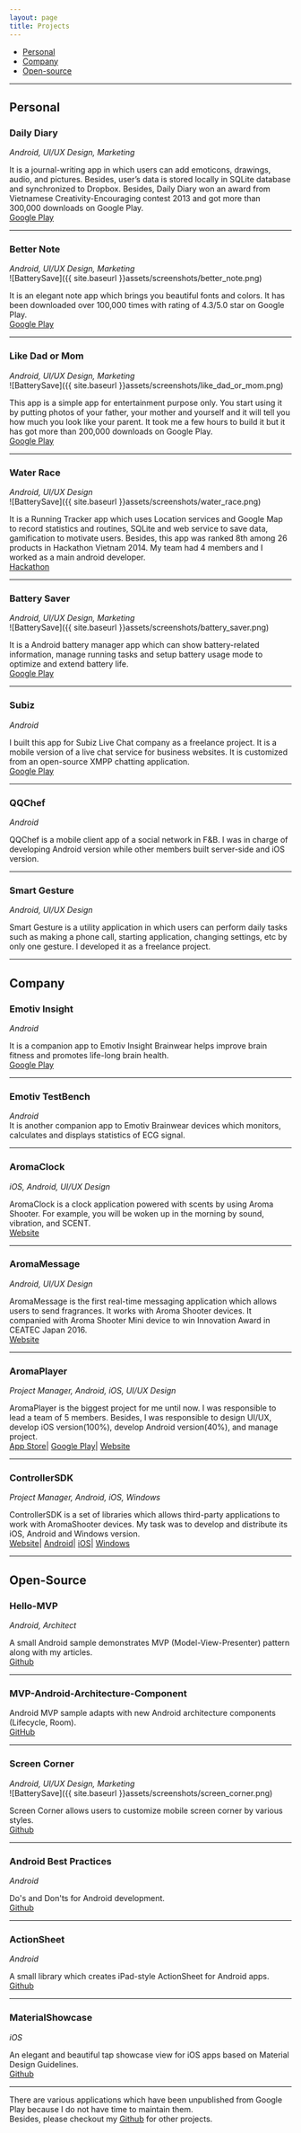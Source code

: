 ```yaml
---
layout: page
title: Projects
---
```


* [Personal](#personal)
* [Company](#company)
* [Open-source](#open-source)

---
## Personal

### Daily Diary
*Android, UI/UX Design, Marketing*  

It is a journal-writing app in which users can add emoticons, drawings, audio, and pictures. Besides, user’s data is stored locally in SQLite database and synchronized to Dropbox. Besides, Daily Diary won an award from Vietnamese Creativity-Encouraging contest 2013 and got more than 300,000 downloads on Google Play.  
[Google Play](https://play.google.com/store/apps/details?id=ss.passion.personaldiary)

---  
### Better Note
*Android, UI/UX Design, Marketing*  
![BatterySave]({{ site.baseurl }}assets/screenshots/better_note.png)  

It is an elegant note app which brings you beautiful fonts and colors.
It has been downloaded over 100,000 times with rating of 4.3/5.0 star on Google Play.  
[Google Play](https://play.google.com/store/apps/details?id=ss.passion.emonote)

---  
### Like Dad or Mom  
*Android, UI/UX Design, Marketing*  
![BatterySave]({{ site.baseurl }}assets/screenshots/like_dad_or_mom.png)  

This app is a simple app for entertainment purpose only. You start using it by putting photos of your
father, your mother and yourself and it will tell you how much you look like your parent.
It took me a few hours to build it but it has got more than 200,000 downloads on Google Play.  
[Google Play](https://play.google.com/store/apps/details?id=funapp.photoapp.likeparent)

---  
### Water Race
*Android, UI/UX Design*  
![BatterySave]({{ site.baseurl }}assets/screenshots/water_race.png)  

It is a Running Tracker app which uses Location services and Google Map to record statistics and routines, SQLite and web service to save data, gamification to motivate users. Besides, this app was ranked 8th among 26 products in Hackathon Vietnam 2014. My team had 4 members and I worked as a main android developer.  
[Hackathon](https://devpost.com/software/water-race)  

---  
### Battery Saver
*Android, UI/UX Design, Marketing*  
![BatterySave]({{ site.baseurl }}assets/screenshots/battery_saver.png)  

It is a Android battery manager app which can show battery-related information, manage running tasks and setup battery usage mode to optimize and extend battery life.  
[Google Play](https://play.google.com/store/apps/details?id=com.emopass.powermanager)

---  
### Subiz
*Android*  

I built this app for Subiz Live Chat company as a freelance project. It is a mobile version of a live chat service for business websites. It is customized from an open-source XMPP chatting application.   
[Google Play](https://play.google.com/store/apps/details?id=com.subiz.androidapp)

---  
### QQChef
*Android*  

QQChef is a mobile client app of a social network in F&B. I was in charge of developing Android version while other members built server-side and iOS version.  

---  
### Smart Gesture
*Android, UI/UX Design*  

Smart Gesture is a utility application in which users can perform daily tasks such as making a phone call, starting application, changing settings, etc by only one gesture. I developed it as a freelance project.  

---

## Company

### Emotiv Insight
*Android*  

It is a companion app to Emotiv Insight Brainwear helps improve brain fitness and promotes life-long brain health.  
[Google Play](https://play.google.com/store/apps/details?id=com.emotiv.insightapp)

---  
### Emotiv TestBench
*Android*  
It is another companion app to Emotiv Brainwear devices which monitors, calculates and displays statistics of ECG signal.  

---  
### AromaClock
*iOS, Android, UI/UX Design*  

AromaClock is a clock application powered with scents by using Aroma Shooter. For example, you will be woken up in the morning by sound, vibration, and SCENT.  
[Website](https://aromajoin.com/en/software/apps/aroma-clock)

---  
### AromaMessage
*Android, UI/UX Design*  

AromaMessage is the first real-time messaging application which allows users to send fragrances. It works with Aroma Shooter devices. It companied with Aroma Shooter Mini device to win Innovation Award in CEATEC Japan 2016.  
[Website](https://aromajoin.com/en/software/apps/aroma-messages)

---  
### AromaPlayer
*Project Manager, Android, iOS, UI/UX Design*  

AromaPlayer is the biggest project for me until now. I was responsible to lead a team of 5 members. Besides, I was responsible to design UI/UX, develop iOS version(100%), develop Android version(40%), and manage project.  
[App Store](https://itunes.apple.com/app/aromaplayer/id1189050837)|
[Google Play](https://play.google.com/store/apps/details?id=com.aromajoin.aromaplayeronline)|
[Website](https://aromajoin.com/en/software/apps/aroma-player)  

---  
### ControllerSDK
*Project Manager, Android, iOS, Windows*  

ControllerSDK is a set of libraries which allows third-party applications to work with AromaShooter devices. My task was to develop and distribute its iOS, Android and Windows version.  
[Website](https://aromajoin.com/software/sdks)|
[Android](https://github.com/aromajoin/controller-sdk-android)|
[iOS](https://github.com/aromajoin/controller-sdk-ios)|
[Windows](https://github.com/aromajoin/controller-sdk-windows)

---

## Open-Source

### Hello-MVP
*Android, Architect*

A small Android sample demonstrates MVP (Model-View-Presenter) pattern along with my articles.  
[Github](https://github.com/quangctkm9207/hello-mvp)  

---
### MVP-Android-Architecture-Component

Android MVP sample adapts with new Android architecture components (Lifecycle, Room).  
[GitHub](https://github.com/quangctkm9207/mvp-android-arch-component)  

---  
### Screen Corner
*Android, UI/UX Design, Marketing*  
![BatterySave]({{ site.baseurl }}assets/screenshots/screen_corner.png)  

Screen Corner allows users to customize mobile screen corner by various styles.  
[Github](https://github.com/quangctkm9207/screen-corner)

---
### Android Best Practices
*Android*  

Do's and Don'ts for Android development.  
[Github](https://github.com/futurice/android-best-practices)  

---  
### ActionSheet
*Android*  

A small library which creates iPad-style ActionSheet for Android apps.  
[Github](https://github.com/aromajoin/actionsheet-android)

---
### MaterialShowcase
*iOS*  

An elegant and beautiful tap showcase view for iOS apps based on Material Design Guidelines.  
[Github](https://github.com/aromajoin/material-showcase-ios)

---  
There are various applications which have been unpublished from Google Play because I do not have time to maintain them.  
Besides, please checkout my [Github](https://github.com/quangctkm9207) for other projects.
